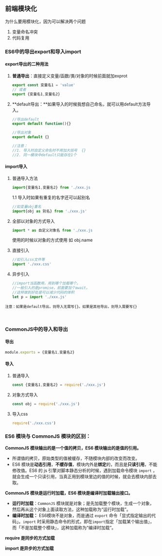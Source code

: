 ## 前端模块化

为什么要用模块化，因为可以解决两个问题
1. 变量命名冲突
2. 代码复用

### ES6中的导出export和导入import

#### export导出的二种用法

1. **普通导出**：直接定义变量/函数/类/对象的时候前面就加exprot

    ```js
    export const 变量名1 = 'value'
    // 或者
    export {变量名1,变量名2}
    ```

2. **default导出：**如果导入的时候我想自己命名，就可以用default方法导入。

    ```js
    //导出default
    export default function(){}
    
    //导出对象
    export default {} 
    
    //注意：
    //1. 导入时自定义命名时不用加大括号  {}
    //2. 同一模块中default只能存在1个
    ```

#### import导入

1. 普通导入方法

	```js
	import{变量名1,变量名2} from './xxx.js
	```
	
	1.1 导入时如果有重复的名字还可以起别名  
	
	```js
	//如变量obj重名
	import{obj as 别名} from './xxx.js'
	```

2. 全部以对象的方式导入

    ```js
    import * as 自定义对象名 from './xxx.js
    ```

    使用的时候以对象的方式使用   如 obj.name

3. 直接引入
	
	```js
	//如引入css文件等
	import './xxx.css'
	```
	
4. 异步引入
	```js
	//import当函数用，用到哪个加载哪个。
	//一般引入的是promise，前面要加个await。
	//这样做到好处是可以减少代码的体积
	let p = import './xxx.js'	
	```

`注意：如果是default导出，则导入无需写{}。如果是其他导出，则导入需要写{}`



<br>

### CommonJS中的导入和导出

#### 导出  

```js
module.exports = {变量名1,变量名2}
```

#### 导入

1. 普通导入

   ```js
   const {变量名1,变量名2} = require('./xxx.js')
   ```

2. 对象方式导入

   ```js
   const obj = require('./xxx.js')
   ```

3. 导入css

   ```js
   require('./xxx.css')
   ```

   

### **ES6 模块与 CommonJS 模块的区别：**



**CommonJS 模块输出的是一个值的拷贝，ES6 模块输出的是值的引用。**

- 所谓值的拷贝，原始类型的值被缓存，不随模块内部的改变而改变。
- ES6 模块是**动态引用**，**不缓存值**，模块内外是**绑定**的，而且是**只读引用**，不能修改值。ES6 的 js 引擎对脚本静态分析的时候，遇到加载命令模块 `import` ，就会生成一个只读引用，当真正用到模块里边的值的时候，就会去模块内部去取。



**CommonJS 模块是运行时加载，ES6 模块是编译时加载输出接口。**

- **运行时加载**：`CommonJS` 模块就是对象；是先加载整个模块，生成一个对象，然后再从这个对象上面读取方法，这种加载称为“运行时加载”。
- **编译时加载：** ES6模块不是对象，而是通过 `export` 命令「显式指定输出的代码」。`import` 时采用静态命令的形式，即在`import`指定「加载某个输出值」，而「不是加载整个模块」，这种加载称为“编译时加载”。



**require 是同步的方式加载**

**import 是异步的方式加载**
